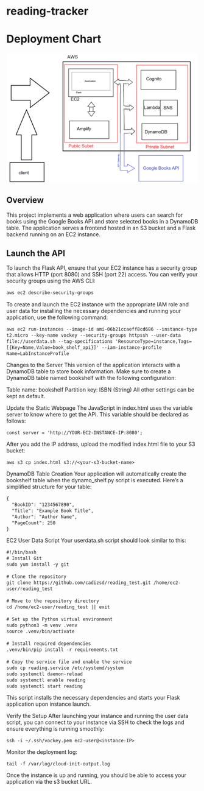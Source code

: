 # reading-tracker
# Deployment Chart
![Deployment Chart](graph.png)

## Overview

This project implements a web application where users can search for books using the Google Books API and store selected books in a DynamoDB table. The application serves a frontend hosted in an S3 bucket and a Flask backend running on an EC2 instance.

## Launch the API

To launch the Flask API, ensure that your EC2 instance has a security group that allows HTTP (port 8080) and SSH (port 22) access. You can verify your security groups using the AWS CLI:

```bash
aws ec2 describe-security-groups
```
To create and launch the EC2 instance with the appropriate IAM role and user data for installing the necessary dependencies and running your application, use the following command:
```
aws ec2 run-instances --image-id ami-06b21ccaeff8cd686 --instance-type t2.micro --key-name vockey --security-groups httpssh --user-data file://userdata.sh --tag-specifications 'ResourceType=instance,Tags=[{Key=Name,Value=book_shelf_api}]' --iam-instance-profile Name=LabInstanceProfile
```

Changes to the Server
This version of the application interacts with a DynamoDB table to store book information. Make sure to create a DynamoDB table named bookshelf with the following configuration:

Table name: bookshelf
Partition key: ISBN (String)
All other settings can be kept as default.

Update the Static Webpage
The JavaScript in index.html uses the variable server to know where to get the API. This variable should be declared as follows:
```
const server = 'http://YOUR-EC2-INSTANCE-IP:8080';
```

After you add the IP address, upload the modified index.html file to your S3 bucket:
```
aws s3 cp index.html s3://<your-s3-bucket-name>
```

DynamoDB Table Creation
Your application will automatically create the bookshelf table when the dynamo_shelf.py script is executed. Here’s a simplified structure for your table:
```
{
  "BookID": "1234567890",
  "Title": "Example Book Title",
  "Author": "Author Name",
  "PageCount": 250
}
```

EC2 User Data Script
Your userdata.sh script should look similar to this:
```
#!/bin/bash
# Install Git
sudo yum install -y git

# Clone the repository
git clone https://github.com/cadizsd/reading_test.git /home/ec2-user/reading_test

# Move to the repository directory
cd /home/ec2-user/reading_test || exit

# Set up the Python virtual environment
sudo python3 -m venv .venv
source .venv/bin/activate

# Install required dependencies
.venv/bin/pip install -r requirements.txt

# Copy the service file and enable the service
sudo cp reading.service /etc/systemd/system
sudo systemctl daemon-reload
sudo systemctl enable reading
sudo systemctl start reading
```

This script installs the necessary dependencies and starts your Flask application upon instance launch.

Verify the Setup
After launching your instance and running the user data script, you can connect to your instance via SSH to check the logs and ensure everything is running smoothly:
```
ssh -i ~/.ssh/vockey.pem ec2-user@<instance-IP>
```
Monitor the deployment log:
```
tail -f /var/log/cloud-init-output.log
```
Once the instance is up and running, you should be able to access your application via the s3 bucket URL.
